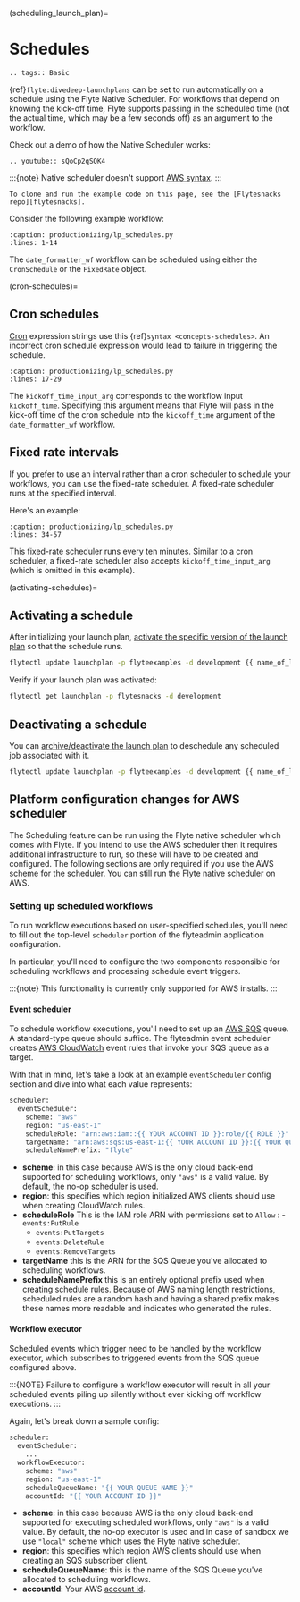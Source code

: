 (scheduling_launch_plan)=

# Schedules

```{eval-rst}
.. tags:: Basic
```

{ref}`flyte:divedeep-launchplans` can be set to run automatically on a schedule using the Flyte Native Scheduler.
For workflows that depend on knowing the kick-off time, Flyte supports passing in the scheduled time (not the actual time, which may be a few seconds off) as an argument to the workflow.

Check out a demo of how the Native Scheduler works:

```{eval-rst}
.. youtube:: sQoCp2qSQK4
```

:::{note}
Native scheduler doesn't support [AWS syntax](http://docs.aws.amazon.com/AmazonCloudWatch/latest/events/ScheduledEvents.html#CronExpressions).
:::

```{note}
To clone and run the example code on this page, see the [Flytesnacks repo][flytesnacks].
```

Consider the following example workflow:

```{rli} https://raw.githubusercontent.com/flyteorg/flytesnacks/69dbe4840031a85d79d9ded25f80397c6834752d/examples/productionizing/productionizing/lp_schedules.py
:caption: productionizing/lp_schedules.py
:lines: 1-14
```

The `date_formatter_wf` workflow can be scheduled using either the `CronSchedule` or the `FixedRate` object.

(cron-schedules)=

## Cron schedules

[Cron](https://en.wikipedia.org/wiki/Cron) expression strings use this {ref}`syntax <concepts-schedules>`.
An incorrect cron schedule expression would lead to failure in triggering the schedule.

```{rli} https://raw.githubusercontent.com/flyteorg/flytesnacks/69dbe4840031a85d79d9ded25f80397c6834752d/examples/productionizing/productionizing/lp_schedules.py
:caption: productionizing/lp_schedules.py
:lines: 17-29
```

The `kickoff_time_input_arg` corresponds to the workflow input `kickoff_time`.
Specifying this argument means that Flyte will pass in the kick-off time of the
cron schedule into the `kickoff_time` argument of the `date_formatter_wf` workflow.

## Fixed rate intervals

If you prefer to use an interval rather than a cron scheduler to schedule your workflows, you can use the fixed-rate scheduler. A fixed-rate scheduler runs at the specified interval.

Here's an example:

```{rli} https://raw.githubusercontent.com/flyteorg/flytesnacks/69dbe4840031a85d79d9ded25f80397c6834752d/examples/productionizing/productionizing/lp_schedules.py
:caption: productionizing/lp_schedules.py
:lines: 34-57
```

This fixed-rate scheduler runs every ten minutes. Similar to a cron scheduler, a fixed-rate scheduler also accepts `kickoff_time_input_arg` (which is omitted in this example).

(activating-schedules)=

## Activating a schedule

After initializing your launch plan, [activate the specific version of the launch plan](https://docs.flyte.org/projects/flytectl/en/latest/gen/flytectl_update_launchplan.html) so that the schedule runs.

```bash
flytectl update launchplan -p flyteexamples -d development {{ name_of_lp }} --version <foo> --activate
```

Verify if your launch plan was activated:

```bash
flytectl get launchplan -p flytesnacks -d development
```

## Deactivating a schedule

You can [archive/deactivate the launch plan](https://docs.flyte.org/projects/flytectl/en/latest/gen/flytectl_update_launchplan.html) to deschedule any scheduled job associated with it.

```bash
flytectl update launchplan -p flyteexamples -d development {{ name_of_lp }} --version <foo> --archive
```

## Platform configuration changes for AWS scheduler

The Scheduling feature can be run using the Flyte native scheduler which comes with Flyte. If you intend to use the AWS scheduler then it requires additional infrastructure to run, so these will have to be created and configured. The following sections are only required if you use the AWS scheme for the scheduler. You can still run the Flyte native scheduler on AWS.

### Setting up scheduled workflows

To run workflow executions based on user-specified schedules, you'll need to fill out the top-level `scheduler` portion of the flyteadmin application configuration.

In particular, you'll need to configure the two components responsible for scheduling workflows and processing schedule event triggers.

:::{note}
This functionality is currently only supported for AWS installs.
:::

#### Event scheduler

To schedule workflow executions, you'll need to set up an [AWS SQS](https://aws.amazon.com/sqs/) queue. A standard-type queue should suffice. The flyteadmin event scheduler creates [AWS CloudWatch](https://docs.aws.amazon.com/AmazonCloudWatch/latest/events/Create-CloudWatch-Events-Scheduled-Rule.html) event rules that invoke your SQS queue as a target.

With that in mind, let's take a look at an example `eventScheduler` config section and dive into what each value represents:

```bash
scheduler:
  eventScheduler:
    scheme: "aws"
    region: "us-east-1"
    scheduleRole: "arn:aws:iam::{{ YOUR ACCOUNT ID }}:role/{{ ROLE }}"
    targetName: "arn:aws:sqs:us-east-1:{{ YOUR ACCOUNT ID }}:{{ YOUR QUEUE NAME }}"
    scheduleNamePrefix: "flyte"
```

- **scheme**: in this case because AWS is the only cloud back-end supported for scheduling workflows, only `"aws"` is a valid value. By default, the no-op scheduler is used.
- **region**: this specifies which region initialized AWS clients should use when creating CloudWatch rules.
- **scheduleRole** This is the IAM role ARN with permissions set to `Allow`
  : - `events:PutRule`
    - `events:PutTargets`
    - `events:DeleteRule`
    - `events:RemoveTargets`
- **targetName** this is the ARN for the SQS Queue you've allocated to scheduling workflows.
- **scheduleNamePrefix** this is an entirely optional prefix used when creating schedule rules. Because of AWS naming length restrictions, scheduled rules are a random hash and having a shared prefix makes these names more readable and indicates who generated the rules.

#### Workflow executor

Scheduled events which trigger need to be handled by the workflow executor, which subscribes to triggered events from the SQS queue configured above.

:::{NOTE}
Failure to configure a workflow executor will result in all your scheduled events piling up silently without ever kicking off workflow executions.
:::

Again, let's break down a sample config:

```bash
scheduler:
  eventScheduler:
    ...
  workflowExecutor:
    scheme: "aws"
    region: "us-east-1"
    scheduleQueueName: "{{ YOUR QUEUE NAME }}"
    accountId: "{{ YOUR ACCOUNT ID }}"
```

- **scheme**: in this case because AWS is the only cloud back-end supported for executing scheduled workflows, only `"aws"` is a valid value. By default, the no-op executor is used and in case of sandbox we use `"local"` scheme which uses the Flyte native scheduler.
- **region**: this specifies which region AWS clients should use when creating an SQS subscriber client.
- **scheduleQueueName**: this is the name of the SQS Queue you've allocated to scheduling workflows.
- **accountId**: Your AWS [account id](https://docs.aws.amazon.com/IAM/latest/UserGuide/console_account-alias.html#FindingYourAWSId).

[flytesnacks]: https://github.com/flyteorg/flytesnacks/tree/master/examples/productionizing/
